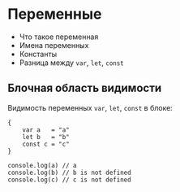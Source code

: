 # Переменные

- Что такое переменная
- Имена переменных
- Константы
- Разница между `var`, `let`, `const`

## Блочная область видимости
Видимость переменных `var`, `let`, `const` в блоке:

    {
        var a   = "a"
        let b   = "b"
        const c = "c"
    }

    console.log(a) // a
    console.log(b) // b is not defined
    console.log(c) // c is not defined
